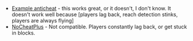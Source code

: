 - [Example anticheat](https://geysermc.org) - this works great, or it doesn't, I don't know. It doesn't work well because [players lag back, reach detection stinks, players are always flying]
- [NoCheatPlus](https://github.com/Updated-NoCheatPlus/NoCheatPlus) - Not compatible. Players constantly lag back, or get stuck in blocks.